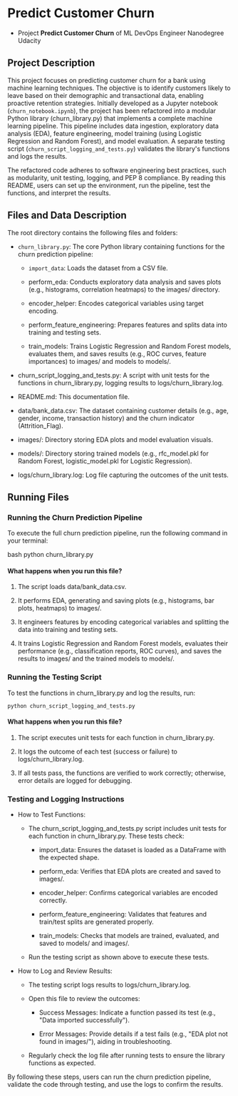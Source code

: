 # Predict Customer Churn


- Project **Predict Customer Churn** of ML DevOps Engineer Nanodegree Udacity

## Project Description
This project focuses on predicting customer churn for a bank using machine learning techniques. The objective is to identify customers likely to leave based on their demographic and transactional data, enabling proactive retention strategies. Initially developed as a Jupyter notebook (`churn_notebook.ipynb`), the project has been refactored into a modular Python library (churn_library.py) that implements a complete machine learning pipeline. This pipeline includes data ingestion, exploratory data analysis (EDA), feature engineering, model training (using Logistic Regression and Random Forest), and model evaluation. A separate testing script (`churn_script_logging_and_tests.py`) validates the library's functions and logs the results.

The refactored code adheres to software engineering best practices, such as modularity, unit testing, logging, and PEP 8 compliance. By reading this README, users can set up the environment, run the pipeline, test the functions, and interpret the results.

## Files and Data Description

The root directory contains the following files and folders:

- `churn_library.py`: The core Python library containing functions for the churn prediction pipeline:
    - `import_data`: Loads the dataset from a CSV file.

    - perform_eda: Conducts exploratory data analysis and saves plots (e.g., histograms, correlation heatmaps) to the images/ directory.

    - encoder_helper: Encodes categorical variables using target encoding.

    - perform_feature_engineering: Prepares features and splits data into training and testing sets.

    - train_models: Trains Logistic Regression and Random Forest models, evaluates them, and saves results (e.g., ROC curves, feature importances) to images/ and models to models/.

- churn_script_logging_and_tests.py: A script with unit tests for the functions in churn_library.py, logging results to logs/churn_library.log.

- README.md: This documentation file.

- data/bank_data.csv: The dataset containing customer details (e.g., age, gender, income, transaction history) and the churn indicator (Attrition_Flag).

- images/: Directory storing EDA plots and model evaluation visuals.

- models/: Directory storing trained models (e.g., rfc_model.pkl for Random Forest, logistic_model.pkl for Logistic Regression).

- logs/churn_library.log: Log file capturing the outcomes of the unit tests.

## Running Files

### Running the Churn Prediction Pipeline
To execute the full churn prediction pipeline, run the following command in your terminal:

bash
python churn_library.py

#### What happens when you run this file?
1. The script loads data/bank_data.csv.

2. It performs EDA, generating and saving plots (e.g., histograms, bar plots, heatmaps) to images/.

3. It engineers features by encoding categorical variables and splitting the data into training and testing sets.

4. It trains Logistic Regression and Random Forest models, evaluates their performance (e.g., classification reports, ROC curves), and saves the results to images/ and the trained models to models/.

### Running the Testing Script
To test the functions in churn_library.py and log the results, run:


```python churn_script_logging_and_tests.py```

#### What happens when you run this file?
1. The script executes unit tests for each function in churn_library.py.

2. It logs the outcome of each test (success or failure) to logs/churn_library.log.

3. If all tests pass, the functions are verified to work correctly; otherwise, error details are logged for debugging.

### Testing and Logging Instructions
- How to Test Functions:
    - The churn_script_logging_and_tests.py script includes unit tests for each function in churn_library.py. These tests check:
        - import_data: Ensures the dataset is loaded as a DataFrame with the expected shape.

        - perform_eda: Verifies that EDA plots are created and saved to images/.

        - encoder_helper: Confirms categorical variables are encoded correctly.

        - perform_feature_engineering: Validates that features and train/test splits are generated properly.

        - train_models: Checks that models are trained, evaluated, and saved to models/ and images/.

    - Run the testing script as shown above to execute these tests.

- How to Log and Review Results:
    - The testing script logs results to logs/churn_library.log.

    - Open this file to review the outcomes:
        - Success Messages: Indicate a function passed its test (e.g., "Data imported successfully").

        - Error Messages: Provide details if a test fails (e.g., "EDA plot not found in images/"), aiding in troubleshooting.

    - Regularly check the log file after running tests to ensure the library functions as expected.

By following these steps, users can run the churn prediction pipeline, validate the code through testing, and use the logs to confirm the results.




